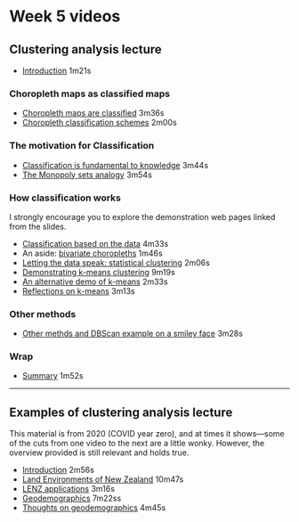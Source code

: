 # Week 5 videos
## Clustering analysis lecture
+ [Introduction](https://southosullivan.com/geog315/video/week-05-lecture-01/geog315-09-2022-clustering-01.mp4) 1m21s

### Choropleth maps as classified maps
+ [Choropleth maps are classified](https://southosullivan.com/geog315/video/week-05-lecture-01/geog315-09-2022-clustering-02.mp4) 3m36s
+ [Choropleth classification schemes](https://southosullivan.com/geog315/video/week-05-lecture-01/geog315-09-2022-clustering-03.mp4) 2m00s

### The motivation for Classification
+ [Classification is fundamental to knowledge](https://southosullivan.com/geog315/video/week-05-lecture-01/geog315-09-2022-clustering-04.mp4) 3m44s
+ [The Monopoly sets analogy](https://southosullivan.com/geog315/video/week-05-lecture-01/geog315-09-2022-clustering-05.mp4) 3m54s

### How classification works
I strongly encourage you to explore the demonstration web pages linked from the slides.

+ [Classification based on the data](https://southosullivan.com/geog315/video/week-05-lecture-01/geog315-09-2022-clustering-06.mp4) 4m33s
+ An aside: [bivariate choropleths](https://southosullivan.com/geog315/video/week-05-lecture-01/geog315-09-2022-clustering-07.mp4) 1m46s
+ [Letting the data speak: statistical clustering](https://southosullivan.com/geog315/video/week-05-lecture-01/geog315-09-2022-clustering-08.mp4) 2m06s
+ [Demonstrating k-means clustering](https://southosullivan.com/geog315/video/week-05-lecture-01/geog315-09-2022-clustering-09.mp4) 9m19s
+ [An alternative demo of k-means](https://southosullivan.com/geog315/video/week-05-lecture-01/geog315-09-2022-clustering-10.mp4) 2m33s
+ [Reflections on k-means](https://southosullivan.com/geog315/video/week-05-lecture-01/geog315-09-2022-clustering-11.mp4) 3m13s

### Other methods
+ [Other methds and DBScan example on a smiley face](https://southosullivan.com/geog315/video/week-05-lecture-01/geog315-09-2022-clustering-12.mp4) 3m28s

### Wrap
+ [Summary](https://southosullivan.com/geog315/video/week-05-lecture-01/geog315-09-2022-clustering-13.mp4) 1m52s

***

## Examples of clustering analysis lecture
This material is from 2020 (COVID year zero), and at times it shows&mdash;some of the cuts from one video to the next are a little wonky. However, the overview provided is still relevant and holds true.

+ [Introduction](https://southosullivan.com/geog315/video/week-05-lecture-02/geog315-10-2020-clustering-applications-01.mp4) 2m56s
+ [Land Environments of New Zealand](https://southosullivan.com/geog315/video/week-05-lecture-02/geog315-10-2020-clustering-applications-02.mp4) 10m47s
+ [LENZ applications](https://southosullivan.com/geog315/video/week-05-lecture-02/geog315-10-2020-clustering-applications-03.mp4) 3m16s
+ [Geodemographics](https://southosullivan.com/geog315/video/week-05-lecture-02/geog315-10-2020-clustering-applications-04.mp4) 7m22ss
+ [Thoughts on geodemographics](https://southosullivan.com/geog315/video/week-05-lecture-02/geog315-10-2020-clustering-applications-05.mp4) 4m45s
